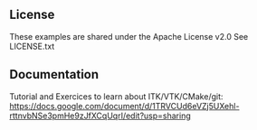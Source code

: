 License
-------

These examples are shared under the Apache License v2.0
See LICENSE.txt

Documentation
-------------
Tutorial and Exercices to learn about ITK/VTK/CMake/git:
https://docs.google.com/document/d/1TRVCUd6eVZj5UXehl-rttnvbNSe3pmHe9zJfXCqUqrI/edit?usp=sharing

